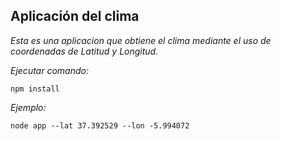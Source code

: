 

## Aplicación del clima

_Esta es una aplicacion que obtiene el clima mediante el uso de coordenadas de Latitud y Longitud._


_Ejecutar comando:_

```
npm install
``` 

_Ejemplo:_

```
node app --lat 37.392529 --lon -5.994072
``` 